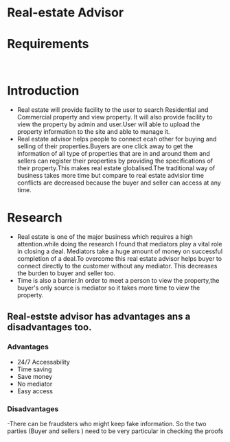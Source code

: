 # Real-estate Advisor

# Requirements

<br>

# Introduction


- Real estate will provide facility to the user to search Residential and Commercial property and view property. It will also provide facility to view the property by admin and user.User will able to upload the property information to the site and able to manage it.<br>
- Real estate advisor helps people to connect ecah other for buying and selling of their properties.Buyers are one click away to get the information of all type of properties that are in and around them and sellers can register their properties by providing the specifications of their property.This makes real estate globalised.The traditional way of business takes more time but compare to real estate advisior time conflicts are decreased because the buyer and seller can access at any time.<br>

# Research

- Real estate is one of the major business which requires a high attention.while doing the research I found that mediators play a vital role in closing a deal.
Mediators take a huge amount of money on successful completion of a deal.To overcome this real estate advisor helps buyer to connect directly to the customer without any mediator. This decreases the burden to buyer and seller too.
- Time is also a barrier.In order to meet a person to view the property,the buyer's only source is mediator so it takes more time to view the property.

## Real-estste advisor has advantages ans a disadvantages too.

### Advantages

- 24/7 Accessability
- Time saving
- Save money
- No mediator
- Easy access

### Disadvantages

-There can be fraudsters who might keep fake information. So the two parties (Buyer and sellers ) need to be very particular in checking the proofs
<br>
<br>
